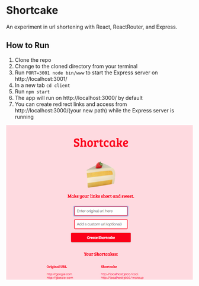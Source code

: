 # Shortcake

An experiment in url shortening with React, ReactRouter, and Express.

## How to Run

1. Clone the repo
2. Change to the cloned directory from your terminal
3. Run ```PORT=3001 node bin/www``` to start the Express server on http://localhost:3001/
4. In a new tab ```cd client```
4. Run ```npm start```
5. The app will run on http://localhost:3000/ by default
6. You can create redirect links and access from http://localhost:3000/(your new path) while the Express server is running

![Screenshot](screenshot.png)
